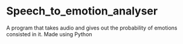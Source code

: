 # Speech_to_emotion_analyser
A program that takes audio and gives out the probability of emotions consisted in it. Made using Python
